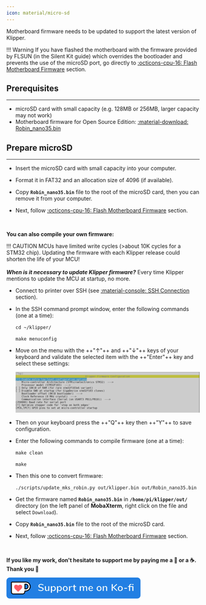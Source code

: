 ```yaml
---
icon: material/micro-sd
---
```


Motherboard firmware needs to be updated to support the latest version of Klipper.

!!! Warning
    If you have flashed the motherboard with the firmware provided by FLSUN (in the Silent Kit guide) which overrides the bootloader and prevents the use of the microSD port, go directly to <a href="../flash-motherboard-firmware/#flash-with-st-link-v2-alternative">:octicons-cpu-16: Flash Motherboard Firmware</a> section.

## Prerequisites
<hr>

- microSD card with small capacity (e.g. 128MB or 256MB, larger capacity may not work)
- Motherboard firmware for Open Source Edition: <a href="../assets/downloads/firmwares/open-source-edition/Robin_nano35.bin" >:material-download: Robin_nano35.bin</a>

## Prepare microSD
<hr>

- Insert the microSD card with small capacity into your computer.

- Format it in FAT32 and an allocation size of 4096 (if available).

- Copy **`Robin_nano35.bin`** file to the root of the microSD card, then you can remove it from your computer.

- Next, follow <a href="../flash-motherboard-firmware">:octicons-cpu-16: Flash Motherboard Firmware</a> section.

<br /> 

**You can also compile your own firmware:**

!!! CAUTION
    MCUs have limited write cycles (>about 10K cycles for a STM32 chip). Updating the firmware with each Klipper release could shorten the life of your MCU!<br /><br />
    <i>**When is it necessary to update Klipper firmware?**</i>
    Every time Klipper mentions to update the MCU at startup, no more.


- Connect to printer over SSH (see <a href="../ssh-connection">:material-console: SSH Connection</a> section).

- In the SSH command prompt window, enter the following commands (one at a time):

    ``` title="SSH Command Prompt"
    cd ~/klipper/
    ```
    ``` title="SSH Command Prompt"
    make menuconfig
    ```

- Move on the menu with the ++"↑"++ and ++"↓"++ keys of your keyboard and validate the selected item with the ++"Enter"++ key and select these settings:

    <img width="800" src="../assets/images/klipper-fw-config.png">


- Then on your keyboard press the ++"Q"++ key then ++"Y"++ to save configuration.

- Enter the following commands to compile firmware (one at a time):

    ``` title="SSH Command Prompt"
    make clean
    ```
    ``` title="SSH Command Prompt"
    make
    ```

- Then this one to convert firmware:

    ``` title="SSH Command Prompt"
    ./scripts/update_mks_robin.py out/klipper.bin out/Robin_nano35.bin
    ```

- Get the firmware named **`Robin_nano35.bin`** in **`/home/pi/klipper/out/`** directory (on the left panel of **MobaXterm**, right click on the file and select `Download`).

- Copy **`Robin_nano35.bin`** file to the root of the microSD card.

- Next, follow <a href="../flash-motherboard-firmware">:octicons-cpu-16: Flash Motherboard Firmware</a> section.

<br />

**If you like my work, don't hesitate to support me by paying me a 🍺 or a ☕. Thank you 🙂**

<a href="https://ko-fi.com/guilouz" target="_blank"><img width="350" src="../assets/images/ko-fi.png"></a>
